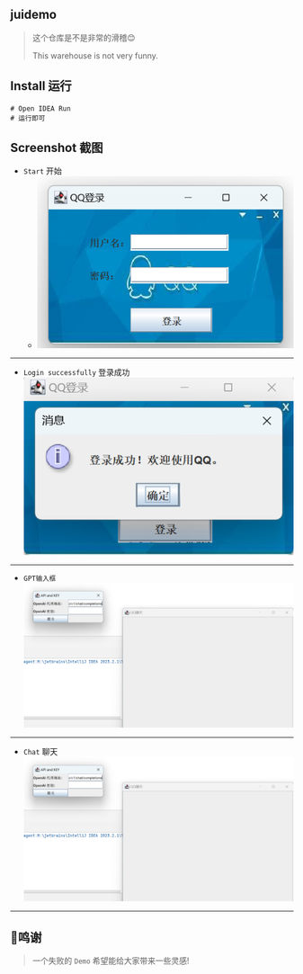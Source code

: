 ## juidemo

> 这个仓库是不是非常的滑稽😊
>
> This warehouse is not very funny.

## **Install** 运行

```shell
# Open IDEA Run
# 运行即可
```

## **Screenshot** 截图

+ `Start` 开始
    - ![登录页](src/res/login.png)

---

+ `Login successfully` 登录成功
  ![login failure](src/res/login-s.png)

---

+ `GPT输入框`
  ![ChatInput](src/res/chat-page.png)

---

+ `Chat` 聊天
  ![ChatPage](src/res/chat-page.png)

---

## 🎈鸣谢

> 一个失败的 `Demo` 希望能给大家带来一些灵感!